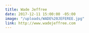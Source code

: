 ```yaml
---
title: Wade Jeffree
date: 2017-12-11 15:00:00 -05:00
image: "/uploads/WADE%20JEFEREE.jpg"
link: http://www.wadejeffree.com
---
```


